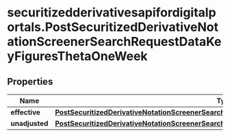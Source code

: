 # securitizedderivativesapifordigitalportals.PostSecuritizedDerivativeNotationScreenerSearchRequestDataKeyFiguresThetaOneWeek

## Properties

Name | Type | Description | Notes
------------ | ------------- | ------------- | -------------
**effective** | [**PostSecuritizedDerivativeNotationScreenerSearchRequestDataKeyFiguresThetaOneWeekEffective**](PostSecuritizedDerivativeNotationScreenerSearchRequestDataKeyFiguresThetaOneWeekEffective.md) |  | [optional] 
**unadjusted** | [**PostSecuritizedDerivativeNotationScreenerSearchRequestDataKeyFiguresThetaOneWeekUnadjusted**](PostSecuritizedDerivativeNotationScreenerSearchRequestDataKeyFiguresThetaOneWeekUnadjusted.md) |  | [optional] 


